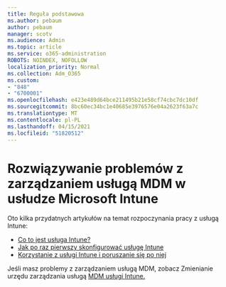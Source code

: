 ```yaml
---
title: Reguła podstawowa
ms.author: pebaum
author: pebaum
manager: scotv
ms.audience: Admin
ms.topic: article
ms.service: o365-administration
ROBOTS: NOINDEX, NOFOLLOW
localization_priority: Normal
ms.collection: Adm_O365
ms.custom:
- "848"
- "6700001"
ms.openlocfilehash: e423e489d64bce211495b21e58cf74cbc7dc10df
ms.sourcegitcommit: 8bc60ec34bc1e40685e3976576e04a2623f63a7c
ms.translationtype: MT
ms.contentlocale: pl-PL
ms.lasthandoff: 04/15/2021
ms.locfileid: "51820512"
---
```

# <a name="troubleshoot-issues-with-mdm-authority-in-microsoft-intune"></a>Rozwiązywanie problemów z zarządzaniem usługą MDM w usłudze Microsoft Intune

Oto kilka przydatnych artykułów na temat rozpoczynania pracy z usługą Intune:

- [Co to jest usługa Intune?](https://docs.microsoft.com/intune/what-is-intune)
- [Jak po raz pierwszy skonfigurować usługę Intune](https://docs.microsoft.com/intune/setup-steps)
- [Korzystanie z usługi Intune i poruszanie się po niej](https://docs.microsoft.com/intune/tutorial-walkthrough-intune-portal)

Jeśli masz problemy z zarządzaniem usługą MDM, zobacz Zmienianie urzędu zarządzania usługą [MDM usługi Intune.](https://docs.microsoft.com/alchemyinsights/change-mdm-authority)